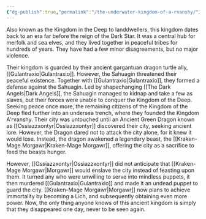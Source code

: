 ```yaml
---
{"dg-publish":true,"permalink":"/the-underwater-kingdom-of-a-rvanshy/"}
---
```


Also known as the Kingdom in the Deep to landdwellers, this kingdom dates back to an era far before the reign of the Dark Star. It was a central hub for merfolk and sea elves, and they lived together in peaceful tribes for hundreds of years. They have had a few minor disagreements, but no major violence.

Their kingdom is guarded by their ancient gargantuan dragon turtle ally, [[Gulantraxio\|Gulantraxio]]. However, the Sahuagin threatened their peaceful existence. Together with [[Gulantraxio\|Gulantraxio]], they formed a defense against the Sahuagin. Led by shapechanging [[The Dark Angels\|Dark Angels]], the Sahuagin managed to kidnap and take a few as slaves, but their forces were unable to conquer the Kingdom of the Deep. Seeking peace once more, the remaining citizens of the Kingdom of the Deep fled further into an undersea trench, where they founded the Kingdom A'rvanshy. Their city was untouched until an Ancient Green Dragon known as [[Ossiazzxontyr\|Ossiazzxontyr]] discovered their city, seeking ancient lore. However, the Dragon dared not to attack the city alone, for it knew it would lose. Instead, the dragon awakened a legendary beast, the [[Kraken-Mage Morgawr\|Kraken-Mage Morgawr]], offering the city as a sacrifice to feed the beasts hunger. 

However, [[Ossiazzxontyr\|Ossiazzxontyr]] did not anticipate that [[Kraken-Mage Morgawr\|Morgawr]] would enslave the city instead of feasting upon them. It turned any who were unwilling to serve into mindless puppets, it then murdered [[Gulantraxio\|Gulantraxio]] and made it an undead puppet to guard the city. [[Kraken-Mage Morgawr\|Morgawr]] now plans to achieve immortality by becoming a Lich, and subsequently obtaining even more power. Now, the only thing anyone knows of this ancient kingdom is simply that they disappeared one day, never to be seen again.  
